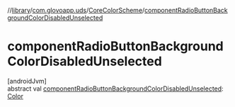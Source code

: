 //[library](../../../index.md)/[com.glovoapp.uds](../index.md)/[CoreColorScheme](index.md)/[componentRadioButtonBackgroundColorDisabledUnselected](component-radio-button-background-color-disabled-unselected.md)

# componentRadioButtonBackgroundColorDisabledUnselected

[androidJvm]\
abstract val [componentRadioButtonBackgroundColorDisabledUnselected](component-radio-button-background-color-disabled-unselected.md): [Color](https://developer.android.com/reference/kotlin/androidx/compose/ui/graphics/Color.html)
